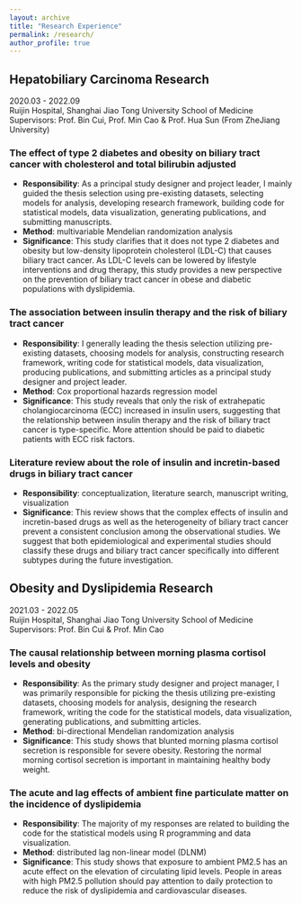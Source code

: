 ```yaml
---
layout: archive
title: "Research Experience"
permalink: /research/
author_profile: true
---
```


## Hepatobiliary Carcinoma Research
2020.03 - 2022.09 <br/>
Ruijin Hospital, Shanghai Jiao Tong University School of Medicine <br/>
Supervisors: Prof. Bin Cui, Prof. Min Cao & Prof. Hua Sun (From ZheJiang University)

### The effect of type 2 diabetes and obesity on biliary tract cancer with cholesterol and total bilirubin adjusted
* **Responsibility**: As a principal study designer and project leader, I mainly guided the thesis selection using pre-existing datasets, selecting models for analysis, developing research framework, building code for statistical models, data visualization, generating publications, and submitting manuscripts.
* **Method**: multivariable Mendelian randomization analysis
* **Significance**: This study clarifies that it does not type 2 diabetes and obesity but low-density lipoprotein cholesterol (LDL-C) that causes biliary tract cancer. As LDL-C levels can be lowered by lifestyle interventions and drug therapy, this study provides a new perspective on the prevention of biliary tract cancer in obese and diabetic populations with dyslipidemia.

### The association between insulin therapy and the risk of biliary tract cancer
* **Responsibility**: I generally leading the thesis selection utilizing pre-existing datasets, choosing models for analysis, constructing research framework, writing code for statistical models, data visualization, producing publications, and submitting articles as a principal study designer and project leader.
* **Method**: Cox proportional hazards regression model
* **Significance**: This study reveals that only the risk of extrahepatic cholangiocarcinoma (ECC) increased in insulin users, suggesting that the relationship between insulin therapy and the risk of biliary tract cancer is type-specific. More attention should be paid to diabetic patients with ECC risk factors.

### Literature review about the role of insulin and incretin-based drugs in biliary tract cancer
* **Responsibility**: conceptualization, literature search, manuscript writing, visualization
* **Significance**: This review shows that the complex effects of insulin and incretin-based drugs as well as the heterogeneity of biliary tract cancer prevent a consistent conclusion among the observational studies. We suggest that both epidemiological and experimental studies should classify these drugs and biliary tract cancer specifically into different subtypes during the future investigation.


## Obesity and Dyslipidemia Research
2021.03 - 2022.05  <br/>
Ruijin Hospital, Shanghai Jiao Tong University School of Medicine <br/>
Supervisors: Prof. Bin Cui & Prof. Min Cao

### The causal relationship between morning plasma cortisol levels and obesity
* **Responsibility**: As the primary study designer and project manager, I was primarily responsible for picking the thesis utilizing pre-existing datasets, choosing models for analysis, designing the research framework, writing the code for the statistical models, data visualization, generating publications, and submitting articles.
* **Method**: bi-directional Mendelian randomization analysis
* **Significance**: This study shows that blunted morning plasma cortisol secretion is responsible for severe obesity. Restoring the normal morning cortisol secretion is important in maintaining healthy body weight.

### The acute and lag effects of ambient fine particulate matter on the incidence of dyslipidemia
* **Responsibility**: The majority of my responses are related to building the code for the statistical models using R programming and data visualization.
* **Method**: distributed lag non-linear model (DLNM)
* **Significance**: This study shows that exposure to ambient PM2.5 has an acute effect on the elevation of circulating lipid levels. People in areas with high PM2.5 pollution should pay attention to daily protection to reduce the risk of dyslipidemia and cardiovascular diseases.